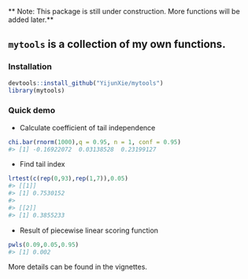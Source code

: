 
<!-- README.md is generated from README.Rmd. Please edit that file -->
\*\* Note: This package is still under construction. More functions will be added later.\*\*

`mytools` is a collection of my own functions.
----------------------------------------------

### Installation

``` r
devtools::install_github("YijunXie/mytools")
library(mytools)
```

### Quick demo

-   Calculate coefficient of tail independence

``` r
chi.bar(rnorm(1000),q = 0.95, n = 1, conf = 0.95)
#> [1] -0.16922072  0.03138528  0.23199127
```

-   Find tail index

``` r
lrtest(c(rep(0,93),rep(1,7)),0.05)  
#> [[1]]
#> [1] 0.7530152
#> 
#> [[2]]
#> [1] 0.3855233
```

-   Result of piecewise linear scoring function

``` r
pwls(0.09,0.05,0.95)
#> [1] 0.002
```

More details can be found in the vignettes.
